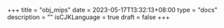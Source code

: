 +++
title = "obj_mips"
date = 2023-05-17T13:32:13+08:00
type = "docs"
description = ""
isCJKLanguage = true
draft = false
+++